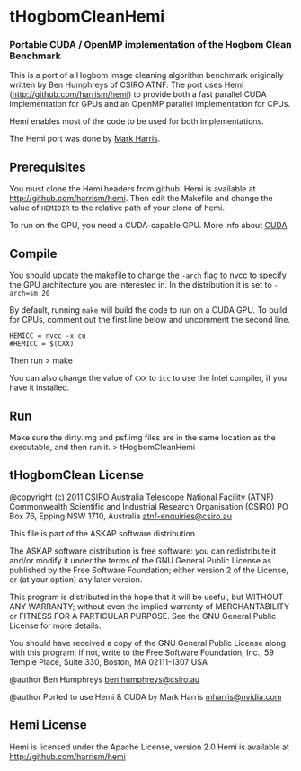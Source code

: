 tHogbomCleanHemi
================

### Portable CUDA / OpenMP implementation of the Hogbom Clean Benchmark

This is a port of a Hogbom image cleaning algorithm benchmark originally written by Ben Humphreys of CSIRO ATNF. The port uses Hemi (http://github.com/harrism/hemi) to provide both a fast parallel CUDA implementation for GPUs and an OpenMP parallel implementation for CPUs.

Hemi enables most of the code to be used for both implementations.

The Hemi port was done by [Mark Harris](http://github.com/harrism).

Prerequisites
-------------

You must clone the Hemi headers from github. Hemi is available at http://github.com/harrism/hemi. Then edit the Makefile and change the value of `HEMIDIR` to the relative path of your clone of hemi.

To run on the GPU, you need a CUDA-capable GPU. More info about [CUDA](http://developer.nvidia.com/cuda-toolkit)

Compile
-----------

You should update the makefile to change the `-arch` flag to nvcc to specify the GPU architecture you are interested in. In the distribution it is set to `-arch=sm_20`

By default, running `make` will build the code to run on a CUDA GPU. To build for CPUs, comment out the first line below and uncomment the second line.

    HEMICC = nvcc -x cu
    #HEMICC = $(CXX)

Then run
    > make

You can also change the value of `CXX` to `icc` to use the Intel compiler, if you have it installed.

Run
-------

Make sure the dirty.img and psf.img files are in the same location as the executable, and then run it.
    > tHogbomCleanHemi

tHogbomClean License
--------------------

@copyright (c) 2011 CSIRO
Australia Telescope National Facility (ATNF)
Commonwealth Scientific and Industrial Research Organisation (CSIRO)
PO Box 76, Epping NSW 1710, Australia
atnf-enquiries@csiro.au

This file is part of the ASKAP software distribution.

The ASKAP software distribution is free software: you can redistribute it
and/or modify it under the terms of the GNU General Public License as
published by the Free Software Foundation; either version 2 of the License,
or (at your option) any later version.

This program is distributed in the hope that it will be useful,
but WITHOUT ANY WARRANTY; without even the implied warranty of
MERCHANTABILITY or FITNESS FOR A PARTICULAR PURPOSE.  See the
GNU General Public License for more details.

You should have received a copy of the GNU General Public License
along with this program; if not, write to the Free Software
Foundation, Inc., 59 Temple Place, Suite 330, Boston, MA  02111-1307 USA

@author Ben Humphreys <ben.humphreys@csiro.au>

@author Ported to use Hemi & CUDA by Mark Harris <mharris@nvidia.com>

Hemi License
------------
Hemi is licensed under the Apache License, version 2.0
Hemi is available at http://github.com/harrism/hemi
